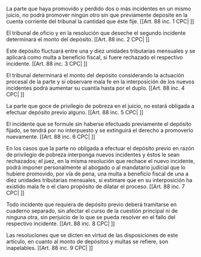 La parte que haya promovido y perdido dos o más incidentes en un mismo juicio, no podrá promover ningún otro sin que previamente deposite en la cuenta corriente del tribunal la cantidad que éste fije. [[Art. 88 inc. 1 CPC| ]]

El tribunal de oficio y en la resolución que deseche el segundo incidente determinará el monto del depósito. [[Art. 88 inc. 2 CPC| ]]

Este depósito fluctuará entre una y diez unidades tributarias mensuales y se aplicará como multa a beneficio fiscal, si fuere rechazado el respectivo incidente. [[Art. 88 inc. 3 CPC| ]]

El tribunal determinará el monto del depósito considerando la actuación procesal de la parte y si observare mala fe en la interposición de los nuevos incidentes podrá aumentar su cuantía hasta por el duplo. [[Art. 88 inc. 4 CPC| ]]

La parte que goce de privilegio de pobreza en el juicio, no estará obligada a efectuar depósito previo alguno. [[Art. 88 inc. 5 CPC| ]]

El incidente que se formule sin haberse efectuado previamente el depósito fijado, se tendrá por no interpuesto y se extinguirá el derecho a promoverlo nuevamente. [[Art. 88 inc. 6 CPC| ]]

En los casos que la parte no obligada a efectuar el depósito previo en razón de privilegio de pobreza interponga nuevos incidentes y éstos le sean rechazados; el juez, en la misma resolución que rechace el nuevo incidente, podrá imponer personalmente al abogado o al mandatario judicial que lo hubiere promovido, por vía de pena, una multa a beneficio fiscal de una a diez unidades tributarias mensuales, si estimare que en su interposición ha existido mala fe o el claro propósito de dilatar el proceso. [[Art. 88 inc. 7 CPC| ]]

Todo incidente que requiera de depósito previo deberá tramitarse en cuaderno separado, sin afectar el curso de la cuestión principal ni de ninguna otra, sin perjuicio de lo que se pueda resolver en el fallo del respectivo incidente. [[Art. 88 inc. 8 CPC| ]]

Las resoluciones que se dicten en virtud de las disposiciones de este artículo, en cuanto al monto de depósitos y multas se refiere, son inapelables. [[Art. 88 inc. 9 CPC| ]]